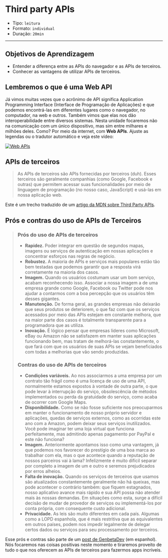 # Third party APIs

- Tipo: `leitura`
- Formato: `individual`
- Duração: `20min`

***

## Objetivos de Aprendizagem

- Entender a diferença entre as APIs do navegador e as APIs de terceiros.
- Conhecer as vantagens de utilizar APIs de terceiros.

## Lembremos o que é uma Web API

Já vimos muitas vezes que o acrônimo de API significa Application Programming
Interface (Interface de Programação de Aplicações) e que podemos encontrá-las em
diferentes lugares como o navegador, no computador, na web e outros. Também
vimos que elas nos dão interoperabilidade entre diversos sistemas. Nesta unidade
focaremos não na comunicação com um único dispositivo, mas sim entre milhares e
milhões deles. Como? Por meio da internet, com **Web APIs**. Ajuste as legendas
ou o tradutor automático e veja este vídeo:

[![Web
APIs](https://img.youtube.com/vi/_49_6pjTXiQ/0.jpg)](https://youtu.be/_49_6pjTXiQ)

## APIs de terceiros

> As APIs de terceiros são APIs fornecidas por terceiros (duh). Esses terceiros
> são geralmente companhias (como Google, Facebook e outras) que permitem
> acessar suas funcionalidades por meio de linguagem de programação (no nosso
> caso, JavaScript) e usá-las em nossa aplicação web.

Este é um trecho traduzido de um [artigo da MDN sobre Third Party
APIs](https://developer.mozilla.org/en-US/docs/Learn/JavaScript/Client-side_web_APIs/Third_party_APIs).

## Prós e contras do uso de APIs de Terceiros

> ### Prós do uso de APIs de terceiros
>
>- **Rapidez.** Poder integrar em questão de segundos mapas, imagens ou serviços
>  de autenticação em nossas aplicações e concentrar esforços nas regras de
>  negócio.
>- **Robustez.** A maioria de APIs e serviços mais populares estão tão bem
>  testadas que podemos garantir que a resposta virá corretamente na maioria dos
>  casos.
>- **Imagem.** Quando os usuários costumam usar um bom serviço, acabam
>  reconhecendo isso. Associar a nossa imagem a de uma empresa grande como
>  Google, Facebook ou Twitter pode nos ajudar a contarmos com a boa percepção
>  que os usuários têm desses gigantes.
>- **Manutenção.** De forma geral, as grandes empresas não deixarão que seus
>  produtos se deteriorem, o que faz com que os serviços acessados por meio das
>  APIs estejam em constante melhora, que na maior parte dos casos é totalmente
>  transparente para a programadora que as utiliza.
>- **Inovação.** É lógico pensar que empresas líderes como Microsoft, eBay ou
>  Amazon não se satisfazem em manter suas aplicações funcionando bem, mas
>  tratam de melhorá-las constantemente, o que fará com que os usuários de suas
>  APIs se vejam beneficiados com todas a melhorias que vão sendo produzidas.
>
>### Contras do uso de APIs de terceiros
>
>- **Condições variáveis.** Ao nos associarmos a uma empresa por um contrato tão
>  frágil como é uma licença de uso de uma API, normalmente estamos expostos à
>  vontade de outra parte, o que pode levar à interrupção do serviço,
>  obsolescência de métodos implementados ou perda da gratuidade do serviço,
>  como acaba de ocorrer com Google Maps.
>- **Disponibilidade.** Como se não fosse suficiente nos preocuparmos em manter
>  o funcionamento de nosso próprio servidor e aplicações, quedas de serviços
>  externos, como as ocorridas este ano com a Amazon, podem deixar seus serviços
>  inutilizados. Você pode imaginar ter uma loja virtual que funciona
>  perfeitamente, mas admitindo apenas pagamento por PayPal e este não funciona?
>- **Imagem.** Anteriormente apontamos isso como uma vantagem, já que podemos
>  nos favorecer do prestígio de uma boa marca ao trabalhar com ela, mas o que
>  acontece quando a reputação de nossos parceiros vai à lama? Infelizmente é
>  muito difícil separar por completo a imagem de um e outro e seremos
>  prejudicados por erros alheios.
>- **Falta de inovação.** Quando os serviços de terceiros que usamos são
>  atualizados constantemente geralmente não há queixas, mas pode acontecer o
>  contrário também: que fiquem estagnados, nosso aplicativo avance mais rápido
>  e sua API possa não atender mais às nossas demandas. Em situações como esta,
>  surge a difícil decisão de mudar de provedor de serviços ou implementá-los
>  por conta própria, com consequente custo adicional.
>- **Privacidade.** As leis são muito diferentes em cada país. Algumas como a
>  LOPD espanhola, que é mais restritiva que as equivalentes em outros países,
>  podem nos impedir legalmente de delegar certos dados ou serviços para seu
>  processamento por terceiros.

Esse prós e contras são parte de um [post de
GenbetaDev](https://www.genbetadev.com/programacion-en-la-nube/pros-y-contras-del-uso-de-apis-de-terceros)
(em espanhol). Nós focaremos nas coisas positivas neste momento e tiraremos
proveito de tudo o que nos oferecem as APIs de terceiros para fazermos apps
incríveis.
